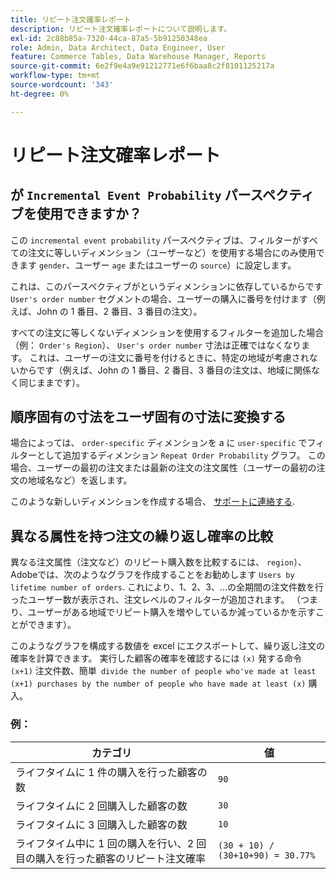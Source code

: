 ```yaml
---
title: リピート注文確率レポート
description: リピート注文確率レポートについて説明します。
exl-id: 2c88b85a-7320-44ca-87a5-5b91250348ea
role: Admin, Data Architect, Data Engineer, User
feature: Commerce Tables, Data Warehouse Manager, Reports
source-git-commit: 6e2f9e4a9e91212771e6f6baa8c2f8101125217a
workflow-type: tm+mt
source-wordcount: '343'
ht-degree: 0%

---
```


# リピート注文確率レポート

## が `Incremental Event Probability` パースペクティブを使用できますか？

この `incremental event probability` パースペクティブは、フィルターがすべての注文に等しいディメンション（ユーザーなど）を使用する場合にのみ使用できます `gender`、ユーザー `age` またはユーザーの `source`）に設定します。

これは、このパースペクティブがというディメンションに依存しているからです `User's order number` セグメントの場合、ユーザーの購入に番号を付けます（例えば、John の 1 番目、2 番目、3 番目の注文）。

すべての注文に等しくないディメンションを使用するフィルターを追加した場合（例： `Order's Region`）、 `User's order number` 寸法は正確ではなくなります。 これは、ユーザーの注文に番号を付けるときに、特定の地域が考慮されないからです（例えば、John の 1 番目、2 番目、3 番目の注文は、地域に関係なく同じままです）。

## 順序固有の寸法をユーザ固有の寸法に変換する

場合によっては、 `order-specific` ディメンションを a に `user-specific` でフィルターとして追加するディメンション `Repeat Order Probability` グラフ。 この場合、ユーザーの最初の注文または最新の注文の注文属性（ユーザーの最初の注文の地域名など）を返します。

このような新しいディメンションを作成する場合、 [サポートに連絡する](https://experienceleague.adobe.com/docs/commerce-knowledge-base/kb/troubleshooting/miscellaneous/mbi-service-policies.html).

## 異なる属性を持つ注文の繰り返し確率の比較

異なる注文属性（注文など）のリピート購入数を比較するには、 `region`）、Adobeでは、次のようなグラフを作成することをお勧めします `Users by lifetime number of orders`. これにより、1、2、3、...の全期間の注文件数を行ったユーザー数が表示され、注文レベルのフィルターが追加されます。 （つまり、ユーザーがある地域でリピート購入を増やしているか減っているかを示すことができます）。

このようなグラフを構成する数値を excel にエクスポートして、繰り返し注文の確率を計算できます。 実行した顧客の確率を確認するには `(x)` 発する命令 `(x+1)` 注文件数、簡単` divide the number of people who've made at least (x+1) purchases by the number of people who have made at least (x)` 購入。

### 例：

| カテゴリ | 値 |
|---|---|
| ライフタイムに 1 件の購入を行った顧客の数 | `90` |
| ライフタイムに 2 回購入した顧客の数 | `30` |
| ライフタイムに 3 回購入した顧客の数 | `10` |
| ライフタイム中に 1 回の購入を行い、2 回目の購入を行った顧客のリピート注文確率 | `(30 + 10) / (30+10+90) = 30.77%` |
